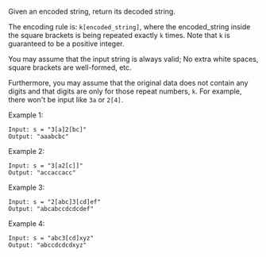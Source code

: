 Given an encoded string, return its decoded string.

The encoding rule is: `k[encoded_string]`, where the encoded_string inside the square brackets is being repeated exactly `k` times. Note that `k` is guaranteed to be a positive integer.

You may assume that the input string is always valid; No extra white spaces, square brackets are well-formed, etc.

Furthermore, you may assume that the original data does not contain any digits and that digits are only for those repeat numbers, `k`. For example, there won't be input like `3a` or `2[4]`.

 

Example 1:
```
Input: s = "3[a]2[bc]"
Output: "aaabcbc"
```
Example 2:
```
Input: s = "3[a2[c]]"
Output: "accaccacc"
```
Example 3:
```
Input: s = "2[abc]3[cd]ef"
Output: "abcabccdcdcdef"
```
Example 4:
```
Input: s = "abc3[cd]xyz"
Output: "abccdcdcdxyz"
```
